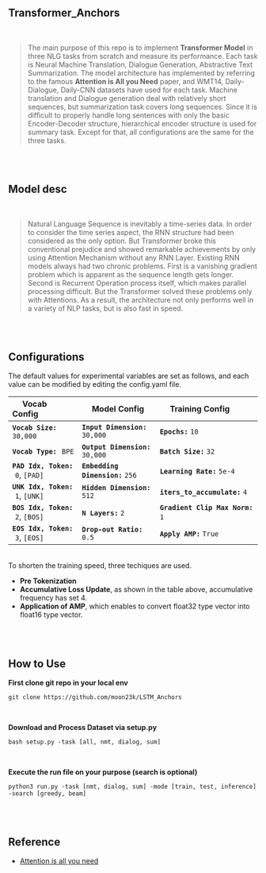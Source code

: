 ## Transformer_Anchors
<br>

> The main purpose of this repo is to implement **Transformer Model** in three NLG tasks from scratch and measure its performance. 
Each task is Neural Machine Translation, Dialogue Generation, Abstractive Text Summarization. The model architecture has implemented by referring to the famous **Attention is All you Need** paper, and WMT14, Daily-Dialogue, Daily-CNN datasets have used for each task.
Machine translation and Dialogue generation deal with relatively short sequences, but summarization task covers long sequences. Since it is difficult to properly handle long sentences with only the basic Encoder-Decoder structure, hierarchical encoder structure is used for summary task.
Except for that, all configurations are the same for the three tasks.

<br><br>

## Model desc
<br>

> Natural Language Sequence is inevitably a time-series data. In order to consider the time series aspect, the RNN structure had been considered as the only option. But Transformer broke this conventional prejudice and showed remarkable achievements by only using Attention Mechanism without any RNN Layer. Existing RNN models always had two chronic problems. First is a vanishing gradient problem which is apparent as the sequence length gets longer. Second is Recurrent Operation process itself, which makes parallel processing difficult. But the Transformer solved these problems only with Attentions. As a result, the architecture not only performs well in a variety of NLP tasks, but is also fast in speed.


<br><br>

## Configurations
The default values for experimental variables are set as follows, and each value can be modified by editing the config.yaml file. <br>

| &emsp; **Vocab Config**                            | &emsp; **Model Config**                 | &emsp; **Training Config**               |
| :---                                               | :---                                    | :---                                     |
| **`Vocab Size:`** &hairsp; `30,000`                | **`Input Dimension:`** `30,000`         | **`Epochs:`** `10`                       |
| **`Vocab Type:`** &hairsp; `BPE`                   | **`Output Dimension:`** `30,000`        | **`Batch Size:`** `32`                   |
| **`PAD Idx, Token:`** &hairsp; `0`, `[PAD]` &emsp; | **`Embedding Dimension:`** `256` &emsp; | **`Learning Rate:`** `5e-4`              |
| **`UNK Idx, Token:`** &hairsp; `1`, `[UNK]`        | **`Hidden Dimension:`** `512`           | **`iters_to_accumulate:`** `4`           |
| **`BOS Idx, Token:`** &hairsp; `2`, `[BOS]`        | **`N Layers:`** `2`                     | **`Gradient Clip Max Norm:`** `1` &emsp; |
| **`EOS Idx, Token:`** &hairsp; `3`, `[EOS]`        | **`Drop-out Ratio:`** `0.5`             | **`Apply AMP:`** `True`                  |

<br>To shorten the training speed, three techiques are used. <br> 
* **Pre Tokenization** <br>
* **Accumulative Loss Update**, as shown in the table above, accumulative frequency has set 4. <br>
* **Application of AMP**, which enables to convert float32 type vector into float16 type vector.

<br><br>

## How to Use
**First clone git repo in your local env**
```
git clone https://github.com/moon23k/LSTM_Anchors
```

<br>

**Download and Process Dataset via setup.py**
```
bash setup.py -task [all, nmt, dialog, sum]
```

<br>

**Execute the run file on your purpose (search is optional)**
```
python3 run.py -task [nmt, dialog, sum] -mode [train, test, inference] -search [greedy, beam]
```


<br>
<br>

## Reference
* [Attention is all you need](https://arxiv.org/abs/1706.03762)
